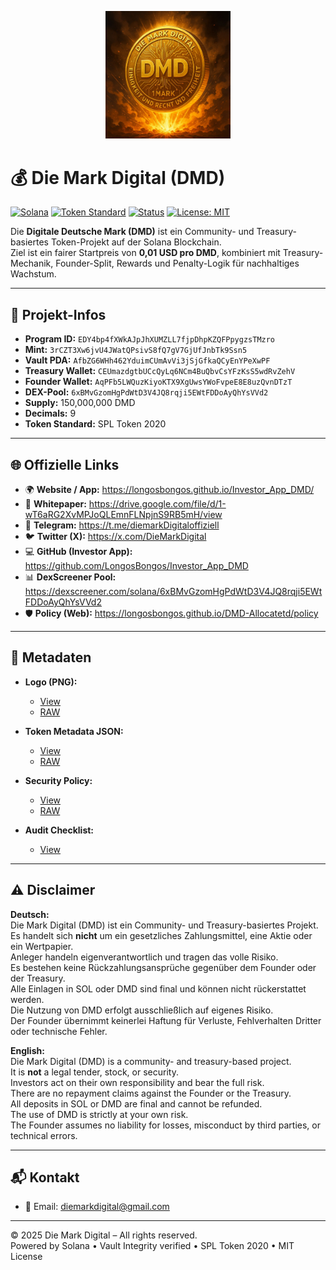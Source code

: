 <p align="center">
  <img src="https://raw.githubusercontent.com/LongosBongos/DMD-Allocatetd/main/DMD.png" alt="Die Mark Digital Logo" width="200"/>
</p>

# 💰 Die Mark Digital (DMD)

[![Solana](https://img.shields.io/badge/Blockchain-Solana-14f195?logo=solana&logoColor=white)](https://solana.com)
[![Token Standard](https://img.shields.io/badge/SPL-Token%202020-yellow)](https://spl.solana.com/token)
[![Status](https://img.shields.io/badge/Status-Live-brightgreen)]()
[![License: MIT](https://img.shields.io/badge/License-MIT-blue.svg)](LICENSE)

Die **Digitale Deutsche Mark (DMD)** ist ein Community- und Treasury-basiertes Token-Projekt auf der Solana Blockchain.  
Ziel ist ein fairer Startpreis von **0,01 USD pro DMD**, kombiniert mit Treasury-Mechanik, Founder-Split, Rewards und Penalty-Logik für nachhaltiges Wachstum.  

---

## 🔑 Projekt-Infos

- **Program ID:** `EDY4bp4fXWkAJpJhXUMZLL7fjpDhpKZQFPpygzsTMzro`  
- **Mint:** `3rCZT3Xw6jvU4JWatQPsivS8fQ7gV7GjUfJnbTk9Ssn5`  
- **Vault PDA:** `AfbZG6WHh462YduimCUmAvVi3jSjGfkaQCyEnYPeXwPF`  
- **Treasury Wallet:** `CEUmazdgtbUCcQyLq6NCm4BuQbvCsYFzKsS5wdRvZehV`  
- **Founder Wallet:** `AqPFb5LWQuzKiyoKTX9XgUwsYWoFvpeE8E8uzQvnDTzT`  
- **DEX-Pool:** `6xBMvGzomHgPdWtD3V4JQ8rqji5EWtFDDoAyQhYsVVd2`  
- **Supply:** 150,000,000 DMD  
- **Decimals:** 9  
- **Token Standard:** SPL Token 2020  

---

## 🌐 Offizielle Links

- 🌍 **Website / App:** https://longosbongos.github.io/Investor_App_DMD/  
- 🧾 **Whitepaper:** https://drive.google.com/file/d/1-wT6aRG2XvMPJoQLEmnFLNpjnS9RB5mH/view  
- 📱 **Telegram:** https://t.me/diemarkDigitaloffiziell  
- 🐦 **Twitter (X):** https://x.com/DieMarkDigital  
- 💻 **GitHub (Investor App):** https://github.com/LongosBongos/Investor_App_DMD  
- 📊 **DexScreener Pool:** https://dexscreener.com/solana/6xBMvGzomHgPdWtD3V4JQ8rqji5EWtFDDoAyQhYsVVd2  
- 🛡️ **Policy (Web):** https://longosbongos.github.io/DMD-Allocatetd/policy  

---

## 📄 Metadaten

- **Logo (PNG):**  
  - [View](https://github.com/LongosBongos/DMD-Allocatetd/blob/main/DMD.png)  
  - [RAW](https://raw.githubusercontent.com/LongosBongos/DMD-Allocatetd/main/DMD.png)  

- **Token Metadata JSON:**  
  - [View](https://github.com/LongosBongos/DMD-Allocatetd/blob/main/metadata.json)  
  - [RAW](https://raw.githubusercontent.com/LongosBongos/DMD-Allocatetd/main/metadata.json)  

- **Security Policy:**  
  - [View](https://github.com/LongosBongos/DMD-Allocatetd/blob/main/security.txt)  
  - [RAW](https://raw.githubusercontent.com/LongosBongos/DMD-Allocatetd/main/security.txt)  

- **Audit Checklist:**  
  - [View](https://github.com/LongosBongos/DMD-Allocatetd/blob/main/AUDIT_CHECKLIST.md)  

---

## ⚠️ Disclaimer

**Deutsch:**  
Die Mark Digital (DMD) ist ein Community- und Treasury-basiertes Projekt.  
Es handelt sich **nicht** um ein gesetzliches Zahlungsmittel, eine Aktie oder ein Wertpapier.  
Anleger handeln eigenverantwortlich und tragen das volle Risiko.  
Es bestehen keine Rückzahlungsansprüche gegenüber dem Founder oder der Treasury.  
Alle Einlagen in SOL oder DMD sind final und können nicht rückerstattet werden.  
Die Nutzung von DMD erfolgt ausschließlich auf eigenes Risiko.  
Der Founder übernimmt keinerlei Haftung für Verluste, Fehlverhalten Dritter oder technische Fehler.  

**English:**  
Die Mark Digital (DMD) is a community- and treasury-based project.  
It is **not** a legal tender, stock, or security.  
Investors act on their own responsibility and bear the full risk.  
There are no repayment claims against the Founder or the Treasury.  
All deposits in SOL or DMD are final and cannot be refunded.  
The use of DMD is strictly at your own risk.  
The Founder assumes no liability for losses, misconduct by third parties, or technical errors.  

---

## 📬 Kontakt

- 📧 Email: [diemarkdigital@gmail.com](mailto:diemarkdigital@gmail.com)  

---

© 2025 Die Mark Digital – All rights reserved.  
Powered by Solana • Vault Integrity verified • SPL Token 2020 • MIT License

